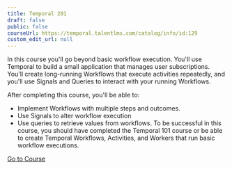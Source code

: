 ```yaml
---
title: Temporal 201
draft: false
public: false
courseUrl: https://temporal.talentlms.com/catalog/info/id:129
custom_edit_url: null
---
```


In this course you'll go beyond basic workflow execution. You'll use Temporal to build a small application that manages user subscriptions. You'll create long-running Workflows that execute activities repeatedly, and you'll use Signals and Queries to interact with your running Workflows.

After completing this course, you'll be able to:

- Implement Workflows with multiple steps and outcomes.
- Use Signals to alter workflow execution
- Use queries to retrieve values from workflows.
To be successful in this course, you should have completed the Temporal 101 course or be able to create Temporal Workflows, Activities, and Workers that run basic workflow executions.

<a className="button button--primary" href="https://temporal.talentlms.com/catalog/info/id:129">Go to Course</a>
  